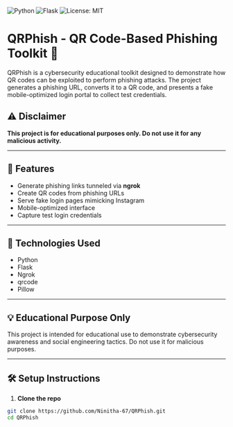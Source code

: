 ![Python](https://img.shields.io/badge/Python-3.10-blue)
![Flask](https://img.shields.io/badge/Flask-3.1-lightgrey)
![License: MIT](https://img.shields.io/badge/License-MIT-green.svg)
# QRPhish - QR Code-Based Phishing Toolkit 🎯

QRPhish is a cybersecurity educational toolkit designed to demonstrate how QR codes can be exploited to perform phishing attacks. The project generates a phishing URL, converts it to a QR code, and presents a fake mobile-optimized login portal to collect test credentials.

## ⚠️ Disclaimer
**This project is for educational purposes only. Do not use it for any malicious activity.**

---

## 🚀 Features

- Generate phishing links tunneled via **ngrok**
- Create QR codes from phishing URLs
- Serve fake login pages mimicking Instagram
- Mobile-optimized interface
- Capture test login credentials

---

## 🔧 Technologies Used

- Python
- Flask
- Ngrok
- qrcode
- Pillow

---

## 💡 **Educational Purpose Only**
This project is intended for educational use to demonstrate cybersecurity awareness and social engineering tactics. Do not use it for malicious purposes. 

---

## 🛠️ Setup Instructions

1. **Clone the repo**
```bash
git clone https://github.com/Ninitha-67/QRPhish.git
cd QRPhish
